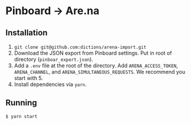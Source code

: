 # Pinboard -> Are.na

## Installation

1. `git clone git@github.com:dictions/arena-import.git`
2. Download the JSON export from Pinboard settings. Put in root of directory (`pinboar_export.json`).
3. Add a `.env` file at the root of the directory. Add `ARENA_ACCESS_TOKEN`, `ARENA_CHANNEL`,  and `ARENA_SIMULTANEOUS_REQUESTS`. We recommend you start with 5.
4. Install dependencies via `yarn`.

## Running

```
$ yarn start
```